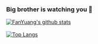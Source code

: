 ### Big brother is watching you 👋

[![FanYuang's github stats](https://github-readme-stats.vercel.app/api?username=FanYuang&count_private=true&show_icons=true&theme=onedark)](https://github.com/anuraghazra/github-readme-stats)
<br><br> 
[![Top Langs](https://github-readme-stats.vercel.app/api/top-langs/?username=FanYuang)](https://github.com/anuraghazra/github-readme-stats)

